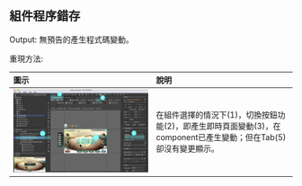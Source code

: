 ## 組件程序錯存

Output: 無預告的產生程式碼變動。

重現方法:


| 圖示 | 說明  |
| :--- | :--- |
|  ![](/assets/bug01.jpg) | 在組件選擇的情況下(1)，切換按鈕功能(2)，即產生即時頁面變動(3)，在component已產生變動；但在Tab(5)卻沒有變更顯示。 | 

